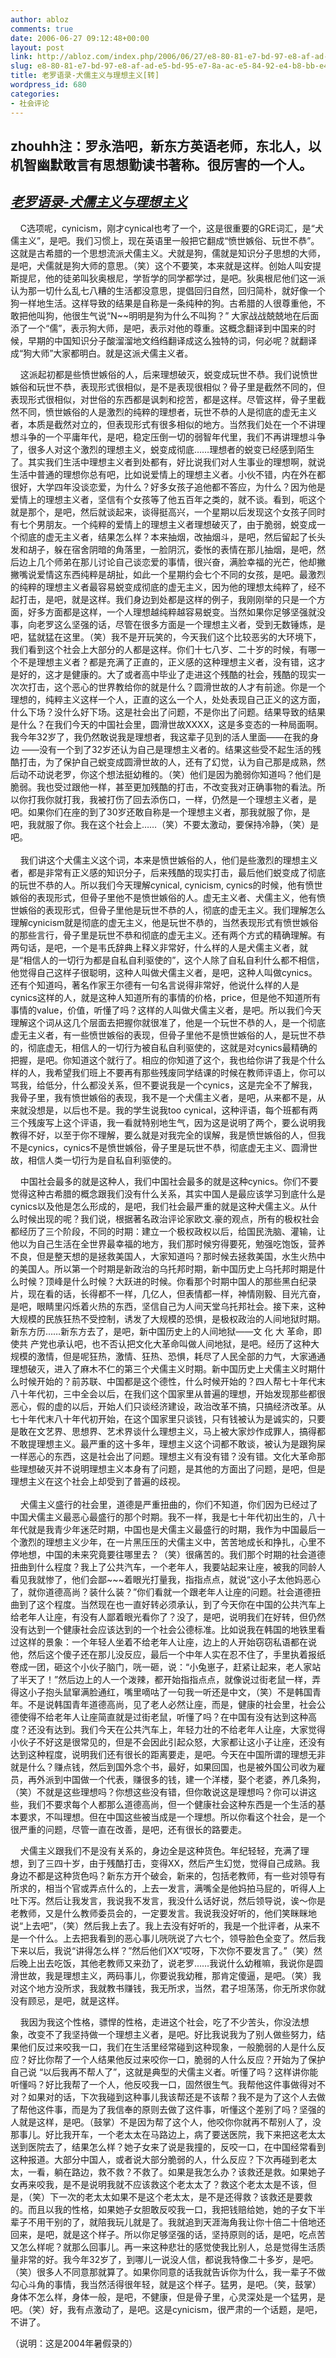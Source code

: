 ```yaml
---
author: abloz
comments: true
date: 2006-06-27 09:12:48+00:00
layout: post
link: http://abloz.com/index.php/2006/06/27/e8-80-81-e7-bd-97-e8-af-ad-e5-bd-95-e7-8a-ac-e5-84-92-e4-b8-bb-e4-b9-89-e4-b8-8e-e7-90-86-e6-83-b3-e4-b8-bb-e4-b9-89-e8-bd-ac/
slug: e8-80-81-e7-bd-97-e8-af-ad-e5-bd-95-e7-8a-ac-e5-84-92-e4-b8-bb-e4-b9-89-e4-b8-8e-e7-90-86-e6-83-b3-e4-b8-bb-e4-b9-89-e8-bd-ac
title: 老罗语录-犬儒主义与理想主义[转]
wordpress_id: 680
categories:
- 社会评论
---
```





## zhouhh注：罗永浩吧，新东方英语老师，东北人，以机智幽默敢言有思想勤读书著称。很厉害的一个人。




## [_老罗语录-犬儒主义与理想主义_](http://birdshome.cnblogs.com/articles/Cynics.html)







    C选项呢，cynicism，刚才cynical也考了一个，这是很重要的GRE词汇，是“犬儒主义”，是吧。我们习惯上，现在英语里一般把它翻成“愤世嫉俗、玩世不恭”。这就是古希腊的一个思想流派犬儒主义。犬就是狗，儒就是知识分子思想的大师，是吧，犬儒就是狗大师的意思。（笑）这个不要笑，本来就是这样。创始人叫安提斯提尼，他的徒弟叫狄奥根尼，学哲学的同学都学过，是吧。狄奥根尼他们这一派认为那一切什么乱七八糟的生活都没意思，提倡回归自然，回归简朴，就好像一个狗一样地生活。这样导致的结果是自称是一条纯种的狗。古希腊的人很尊重他，不敢把他叫狗，他很生气说“N~~明明是狗为什么不叫狗？” 大家战战兢兢地在后面添了一个“儒”，表示狗大师，是吧，表示对他的尊重。这概念翻译到中国来的时候，早期的中国知识分子酸溜溜地文绉绉翻译成这么独特的词，何必呢？就翻译成“狗大师”大家都明白。就是这派犬儒主义者。 




    这派起初都是些愤世嫉俗的人，后来理想破灭，蜕变成玩世不恭。我们说愤世嫉俗和玩世不恭，表现形式很相似，是不是表现很相似？骨子里是截然不同的，但表现形式很相似，对世俗的东西都是讽刺和挖苦，都是这样。尽管这样，骨子里截然不同，愤世嫉俗的人是激烈的纯粹的理想者，玩世不恭的人是彻底的虚无主义者，本质是截然对立的，但表现形式有很多相似的地方。当然我们处在一个不讲理想斗争的一个平庸年代，是吧，稳定压倒一切的弱智年代里，我们不再讲理想斗争了，很多人对这个激烈的理想主义，蜕变成彻底……理想者的蜕变已经感到陌生了。其实我们生活中理想主义者到处都有，好比说我们对人生事业的理想啊，就说生活中普通的理想你总有吧，比如说爱情上的理想主义者。小伙不错，内在外在都很好，大学四年没谈恋爱，为什么？好多女孩子追他都不答应，为什么？因为他是爱情上的理想主义者，坚信有个女孩等了他五百年之类的，就不谈。看到，呃这个就是那个，是吧，然后就谈起来，谈得挺高兴，一个星期以后发现这个女孩子同时有七个男朋友。一个纯粹的爱情上的理想主义者理想破灭了，由于脆弱，蜕变成一个彻底的虚无主义者，结果怎么样？本来抽烟，改抽烟斗，是吧，然后留起了长头发和胡子，躲在宿舍阴暗的角落里，一脸阴沉，委怅的表情在那儿抽烟，是吧，然后边上几个师弟在那儿讨论自己谈恋爱的事情，很兴奋，满脸幸福的光芒，他却撇撇嘴说爱情这东西纯粹是胡扯，如此一个星期约会七个不同的女孩，是吧。最激烈的纯粹的理想主义者最容易蜕变成彻底的虚无主义，因为他的理想太纯粹了，经不起打击，是吧，就是这样。我们身边到处都是这样的例子，我刚刚举的只是一个方面，好多方面都是这样，一个人理想越纯粹越容易蜕变。当然如果你足够坚强就没事，向老罗这么坚强的话，尽管在很多方面是一个理想主义者，受到无数锤炼，是吧，猛就猛在这里。（笑）我不是开玩笑的，今天我们这个比较恶劣的大环境下，我们看到这个社会上大部分的人都是这样。你们十七八岁、二十岁的时候，有哪一个不是理想主义者？都是充满了正直的，正义感的这种理想主义者，没有错，这才是好的，这才是健康的。大了或者高中毕业了走进这个残酷的社会，残酷的现实一次次打击，这个恶心的世界教给你的就是什么？圆滑世故的人才有前途。你是一个理想的，纯粹主义这样一个人，正直的这么一个人，处处表现自己正义的这方面，什么下场？没什么好下场。这是社会出了问题，不是你出了问题。结果导致的结果是什么？在我们今天的中国社会里，圆滑世故XXXX，这是多变态的一种局面啊。我今年32岁了，我仍然敢说我是理想者，我这辈子见到的活人里面——在我的身边 ——没有一个到了32岁还认为自己是理想主义者的。结果这些受不起生活的残酷打击，为了保护自己蜕变成圆滑世故的人，还有了幻觉，认为自己那是成熟，然后动不动说老罗，你这个想法挺幼稚的。（笑）他们是因为脆弱你知道吗？他们是脆弱。我也受过跟他一样，甚至更加残酷的打击，不改变我对正确事物的看法。所以你打我你就打我，我被打伤了回去添伤口，一样，仍然是一个理想主义者，是吧。如果你们在座的到了30岁还敢自称是一个理想主义者，那我就服了你，是吧，我就服了你。我在这个社会上……（笑）不要太激动，要保持冷静，（笑）是吧。   
   
    我们讲这个犬儒主义这个词，本来是愤世嫉俗的人，他们是些激烈的理想主义者，都是非常有正义感的知识分子，后来残酷的现实打击，最后他们蜕变成了彻底的玩世不恭的人。所以我们今天理解cynical, cynicism, cynics的时候，他有愤世嫉俗的表现形式，但骨子里他不是愤世嫉俗的人。虚无主义者、犬儒主义，他有愤世嫉俗的表现形式，但骨子里他是玩世不恭的人，彻底的虚无主义。我们理解怎么理解cynicism就是彻底的虚无主义，他是玩世不恭的，当然表现形式有愤世嫉俗的那些言行，骨子里是玩世不恭和彻底的虚无主义。还有两个方式的精确理解。有两句话，是吧，一个是韦氏辞典上释义非常好，什么样的人是犬儒主义者，就是“相信人的一切行为都是自私自利驱使的”，这个人除了自私自利什么都不相信，他觉得自己这样子很聪明，这种人叫做犬儒主义者，是吧，这种人叫做cynics。还有个知道吗，著名作家王尔德有一句名言说得非常好，他说什么样的人是cynics这样的人，就是这种人知道所有的事情的价格，price，但是他不知道所有事情的value，价值，听懂了吗？这样的人叫做犬儒主义者，是吧。所以我们今天理解这个词从这几个层面去把握你就很准了，他是一个玩世不恭的人，是一个彻底虚无主义者，有一些愤世嫉俗的表现，但骨子里他不是愤世嫉俗的人，是玩世不恭的，彻底虚无，相信人的一切行为被自私自利驱使的，这就是对cynics最精确的把握，是吧。你知道这个就行了。相应的你知道了这个，我也给你讲了我是个什么样的人，我希望我们班上不要再有那些残废同学结课的时候在教师评语上，你可以骂我，给低分，什么都没关系，但不要说我是一个cynics，这是完全不了解我，我骨子里，我有愤世嫉俗的表现，我不是一个犬儒主义者，是吧，从来都不是，从来就没想是，以后也不是。我的学生说我too cynical，这种评语，每个班都有两三个残废写上这个评语，我一看就特别地生气，因为这是说明了两个，要么说明我教得不好，以至于你不理解，要么就是对我完全的误解，我是愤世嫉俗的人，但我不是cynics，cynics不是愤世嫉俗，骨子里是玩世不恭，彻底虚无主义、圆滑世故，相信人类一切行为是自私自利驱使的。 




    中国社会最多的就是这种人，我们中国社会最多的就是这种cynics。你们不要觉得这种古希腊的概念跟我们没有什么关系，其实中国人是最应该学习到底什么是cynics以及他是怎么形成的，是吧，我们社会最严重的就是这种犬儒主义。从什么时候出现的呢？我们说，根据著名政治评论家欧文.豪的观点，所有的极权社会都经历了三个阶段，不同的时期：建立一个极权政权以后，给国民洗脑、灌输，让他以为自己生活在全世界最幸福的地方，我们那时候穷得要死，勉强吃饱饭，营养不良，但是整天想的是拯救美国人，大家知道吗？那时候去拯救美国，水生火热中的美国人。所以第一个时期是新政治的乌托邦时期，新中国历史上乌托邦时期是什么时候？顶峰是什么时候？大跃进的时候。你看那个时期中国人的那些黑白纪录片，现在看的话，长得都不一样，几亿人，但表情都一样，神情刚毅、目光亢奋，是吧，眼睛里闪烁着火热的东西，坚信自己为人间天堂乌托邦社会。接下来，这种大规模的民族狂热不受控制，诱发了大规模的恐惧，是极权政治的人间地狱时期。新东方历……新东方去了，是吧，新中国历史上的人间地狱——文 化 大 革命，即使共 产党也承认吧，也不否认把文化大革命叫做人间地狱，是吧。经历了这种大规模的激情，但是呢狂热，激情、狂热、恐惧，耗尽了人民全部的力气，大家通通理想破灭，进入了麻木不仁的第三个犬儒主义时期。新中国历史上犬儒主义时期什么时候开始的？前苏联、中国都是这个德性，什么时候开始的？四人帮七十年代末八十年代初，三中全会以后，在我们这个国家里从普遍的理想，开始发现那些都很恶心，假的虚的以后，开始人们只谈经济建设，政治改革不搞，只搞经济改革。从七十年代末八十年代初开始，在这个国家里只谈钱，只有钱被认为是诚实的，只要是敢在文艺界、思想界、艺术界谈什么理想主义，马上被大家炒作成罪人，搞得都不敢提理想主义。最严重的这十多年，理想主义这个词都不敢谈，被认为是跟狗屎一样恶心的东西，这是社会出了问题。理想主义有没有错？没有错。文化大革命那些理想破灭并不说明理想主义本身有了问题，是其他的方面出了问题，是吧，但是理想主义在这个社会上却受到了普遍的歧视。   
   
    犬儒主义盛行的社会里，道德是严重扭曲的，你们不知道，你们因为已经过了中国犬儒主义最恶心最盛行的那个时期。我不一样，我是七十年代初出生的，八十年代就是我青少年迷茫时期，中国也是犬儒主义最盛行的时期，我作为中国最后一个激烈的理想主义少年，在一片黑压压的犬儒主义中，苦苦地成长和挣扎，心里不停地想，中国的未来究竟要往哪里去？（笑）很痛苦的。我们那个时期的社会道德扭曲到什么程度？我上了公共汽车，一个老年人，我要站起来让座，被我的同龄人看见我就惨了，他们会鄙~~~着眼光打量我，指指点点，就说“这小子太他妈恶心了，就你道德高尚？装什么装？”你们看就一个跟老年人让座的问题。社会道德扭曲到了这个程度。当然现在也一直好转必须承认，到了今天你在中国的公共汽车上给老年人让座，有没有人鄙着眼光看你了？没了，是吧，说明我们在好转，但仍然没有达到一个健康社会应该达到的一个社会公德标准。比如说我在韩国的地铁里看过这样的景象：一个年轻人坐着不给老年人让座，边上的人开始窃窃私语都在说他，然后这个傻子还在那儿没反应，最后一个中年人实在忍不住了，手里执着报纸卷成一团，砸这个小伙子脑门，咣一砸，说：“小兔崽子，赶紧让起来，老人家站了半天了！”然后边上的人一个泼辣，都开始指指点点，就像说过街老鼠一样，弄得这小子抱头鼠窜满脸通红，嘴里嘀咕了一句我一听还是中文，（笑）不是韩国青年。不是说韩国青年道德高尚，见了老人必然让座，而是，健康的社会里，社会公德使得不给老年人让座简直就是过街老鼠，听懂了吗？在中国有没有达到这种高度？还没有达到。我们今天在公共汽车上，年轻力壮的不给老年人让座，大家觉得小伙子不好这是很常见的，但是不会因此引起众怒，大家都让这小子让座，还没有达到这种程度，说明我们还有很长的距离要走，是吧。今天在中国所谓的理想无非就是什么？赚点钱，然后到国外念个书，最好，如果回国，也是被外国公司收为雇员，再外派到中国做一个代表，赚很多的钱，建一个洋楼，娶个老婆，养几条狗，（笑）不就是这些理想吗？你想这些没有错，但你敢说这是理想吗？你可以讲这些，我们不要求每个人都那么道德高尚，但一个健康社会这种东西是一个生活的基本要求，不叫理想。但在中国这些被当成是一个理想。所以你看这个社会，是一个很严重的问题，尽管一直在改善，是吧，还有很长的路要走。 




    犬儒主义跟我们不是没有关系的，身边全是这种货色。年纪轻轻，充满了理想，到了三四十岁，由于残酷打击，变得XX，然后产生幻觉，觉得自己成熟。我身边不都是这种货色吗？新东方开个破会，新来的，包括老教师，有一些对领导有所求的，相当个官或弄点什么的，上去一发言，满嘴全是他妈拍马屁的，听得人上吐下泻。然后让我发言，我说我不发言，我没什么话好说，然后领导说，诶～你是老教师，又是什么教师委员会的，一定要发言。我说我没好听的，他们笑眯眯地说“上去吧”，（笑）然后我上去了。我上去没有好听的，我是一个批评者，从来不是一个什么。上去把我看到的恶心事儿咣咣说了六七个，领导脸色全变了。然后我下来以后，我说“讲得怎么样？”然后他们XX“哎呀，下次你不要发言了。”（笑）然后晚上出去吃饭，其他老教师又来劲了，说老罗……我说什么幼稚嘛，我说你是圆滑世故，我是理想主义，两码事儿，你要说我幼稚，那肯定傻逼，是吧。（笑）我对这个地方没所求，我就教书赚钱，我无所求，当然，君子坦荡荡，你无所求你就没有顾忌，是吧，就是这样。 




    我因为我这个性格，骠悍的性格，走进这个社会，吃了不少苦头，你没法想象，改变不了我坚持做一个理想主义者，是吧。好比我说我为了别人做些努力，结果他们反过来咬我一口，我们在生活里经常碰到这种现象，一般脆弱的人是什么反应？好比你帮了一个人结果他反过来咬你一口，脆弱的人什么反应？开始为了保护自己说 “以后我再不帮人了”，这就是典型的犬儒主义者。听懂了吗？这样讲你能听懂吗？好比我帮了一个人，他反咬我一口，固然很生气。我帮他这件事做得对不对？如果对的话，下次我碰到这种事儿我该帮还是不该帮？我不是为了这个人去做了帮他这件事，而是为了我信奉的原则去做了这件事，听懂这个差别了吗？坚强的人就是这样，是吧。（鼓掌）不是因为帮了这个人，他咬你你就再不帮别人了，没那事儿。好比我开车，一个老太太在马路边上，病了要送医院，我下来把这老太太送到医院去了，结果怎么样？她子女来了说是我撞的，反咬一口，在中国经常看到这种报道。大部分中国人，或者说大部分脆弱的人，什么反应？下次再碰到老太太，一看，躺在路边，救不救？不救了。如果是我怎么办？该救还是救。如果她子女再来咬我，是不是说明我就不应该救这个老太太了？救这个老太太是不该，但是，（笑）下一次的老太太如果不是这个老太太，是不是还得救？该救还是要救的。而且以我的性格，如果她子女胆敢反咬我一口，我把钱赔给她，她的子女下半辈子不用干别的了，就陪我玩儿就是了。我就追到天涯海角我让你十倍二十倍地还回来，是吧，就是这个样子。所以你足够坚强的话，坚持原则的话，是吧，吃点苦又怎么样呢？就那么回事儿。再一来这种悲壮的感觉使我比别人，总是觉得生活质量非常的好。我今年32岁了，到哪儿一说没人信，都说我特像二十多岁，是吧。（笑）很多人不同意那就算了。如果你同意的话我就告诉你为什么，我一辈子不做勾心斗角的事情，我当然活得很年轻，就是这个样子。猛男，是吧。（笑，鼓掌）身体不怎么样，身体一般，是吧，不健康，但是骨子里，心灵深处是一个猛男，是吧。（笑）好，我有点激动了，是吧。这是cynicism，很严肃的一个话题，是吧，不讲了。 




（说明：这是2004年暑假录的）   

